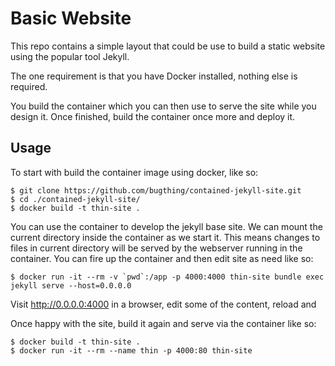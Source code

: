 Basic Website
=============

This repo contains a simple layout that could be use to build a static website
using the popular tool Jekyll.

The one requirement is that you have Docker installed, nothing else is required.

You build the container which you can then use to serve the site while you design
it. Once finished, build the container once more and deploy it.

Usage
-----

To start with build the container image using docker, like so:

    $ git clone https://github.com/bugthing/contained-jekyll-site.git
    $ cd ./contained-jekyll-site/
    $ docker build -t thin-site .

You can use the container to develop the jekyll base site. We can mount the
current directory inside the container as we start it. This means changes to
files in current directory will be served by the webserver running in the container.
You can fire up the container and then edit site as need like so:

    $ docker run -it --rm -v `pwd`:/app -p 4000:4000 thin-site bundle exec jekyll serve --host=0.0.0.0

Visit http://0.0.0.0:4000 in a browser, edit some of the content, reload and

Once happy with the site, build it again and serve via the container like so:

    $ docker build -t thin-site .
    $ docker run -it --rm --name thin -p 4000:80 thin-site
